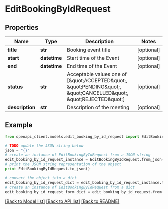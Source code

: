 # EditBookingByIdRequest


## Properties

Name | Type | Description | Notes
------------ | ------------- | ------------- | -------------
**title** | **str** | Booking event title | [optional] 
**start** | **datetime** | Start time of the Event | [optional] 
**end** | **datetime** | End time of the Event | [optional] 
**status** | **str** | Acceptable values one of [\&quot;ACCEPTED\&quot;, \&quot;PENDING\&quot;, \&quot;CANCELLED\&quot;, \&quot;REJECTED\&quot;] | [optional] 
**description** | **str** | Description of the meeting | [optional] 

## Example

```python
from openapi_client.models.edit_booking_by_id_request import EditBookingByIdRequest

# TODO update the JSON string below
json = "{}"
# create an instance of EditBookingByIdRequest from a JSON string
edit_booking_by_id_request_instance = EditBookingByIdRequest.from_json(json)
# print the JSON string representation of the object
print EditBookingByIdRequest.to_json()

# convert the object into a dict
edit_booking_by_id_request_dict = edit_booking_by_id_request_instance.to_dict()
# create an instance of EditBookingByIdRequest from a dict
edit_booking_by_id_request_form_dict = edit_booking_by_id_request.from_dict(edit_booking_by_id_request_dict)
```
[[Back to Model list]](../README.md#documentation-for-models) [[Back to API list]](../README.md#documentation-for-api-endpoints) [[Back to README]](../README.md)


